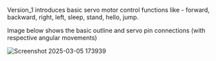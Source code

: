 Version_1 introduces basic servo motor control functions like - forward, backward, right, left, sleep, stand, hello, jump.

Image below shows the basic outline and servo pin connections (with respective angular movements)

![Screenshot 2025-03-05 173939](https://github.com/user-attachments/assets/a1f60e5d-398d-4fba-9444-2e53a1d914a5)
